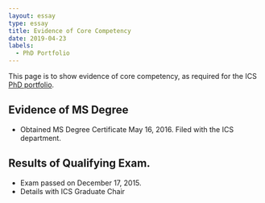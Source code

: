 ```yaml
---
layout: essay
type: essay
title: Evidence of Core Competency
date: 2019-04-23
labels:
  - PhD Portfolio
---
```


This page is to show evidence of core competency, as required for the ICS [PhD portfolio](http://www.ics.hawaii.edu/academics/graduate-degree-programs/ph-d-in-ics/#phd-portfolio).

## Evidence of MS Degree
* Obtained MS Degree Certificate May 16, 2016. Filed with the ICS department.

## Results of Qualifying Exam.
* Exam passed on December 17,  2015.
* Details with ICS Graduate Chair
